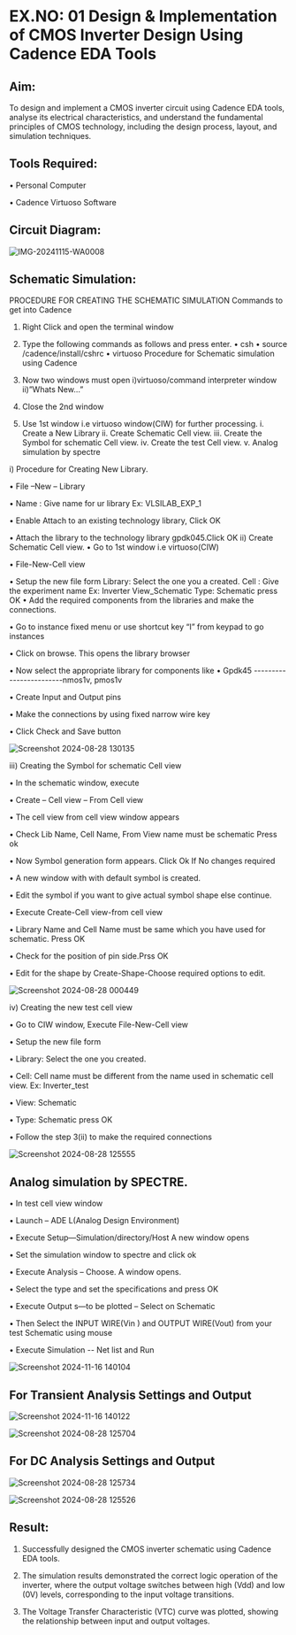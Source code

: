 # EX.NO: 01     Design & Implementation of CMOS Inverter Design Using Cadence EDA Tools   


## Aim:
To design and implement a CMOS inverter circuit using Cadence EDA tools, analyse its electrical characteristics, and understand the fundamental principles of CMOS technology, including the design process, layout, and simulation techniques.


## Tools Required:

•	Personal Computer

•	Cadence Virtuoso Software


## Circuit Diagram:
 
 ![IMG-20241115-WA0008](https://github.com/user-attachments/assets/2620c499-d1c4-429a-bfce-d25dab4d34e3)


## Schematic Simulation:

PROCEDURE FOR CREATING THE SCHEMATIC SIMULATION
Commands to get into Cadence
1.	Right Click and open the terminal window
2.	Type the following commands as follows and press enter.
•	csh
•	source /cadence/install/cshrc
•	virtuoso 
Procedure for Schematic simulation using Cadence

1.	Now two windows must open i)virtuoso/command interpreter window ii)”Whats New…”
2.	Close the 2nd window
3.	Use 1st window i.e virtuoso window(CIW) for further processing.
i.	Create a New Library
ii.	Create Schematic Cell view.
iii.	Create the Symbol for schematic Cell view.
iv.	Create the test Cell view.
v.	Analog simulation by spectre


i)	Procedure for Creating New Library.

•	File –New – Library

•	Name : Give name for ur library Ex: VLSILAB_EXP_1

•	Enable Attach to an existing technology library, Click OK

•	Attach the library to the technology library gpdk045.Click OK
ii)	Create Schematic Cell view.
•	Go to 1st window i.e virtuoso(CIW)

•	File-New-Cell view

•	Setup the new file form
	  Library: Select the one you a created.
	  Cell : Give the experiment name Ex: Inverter View_Schematic
	  Type: Schematic press OK
•	Add the required components from the libraries and make the connections.

• Go to instance fixed menu or use shortcut key “I” from keypad to go instances

•	Click on browse. This opens the library browser

•	Now select the appropriate library for components like 
• Gpdk45 ------------------------nmos1v,  pmos1v

• Create Input and Output pins

•	Make the connections by using fixed narrow wire key

•	Click Check and Save button

![Screenshot 2024-08-28 130135](https://github.com/user-attachments/assets/be67e1e7-ff6b-4f6e-b399-08c82c441b7e)



 
iii)	Creating the Symbol for schematic Cell view

•	In the schematic window, execute 

•	Create – Cell view – From Cell view

•	The cell view from cell view window appears

•	Check Lib Name, Cell Name, From View name must be schematic Press ok

•	Now Symbol generation form appears. Click Ok If No changes required

•	A new window with with default symbol is created.

•	Edit the symbol if you want to give actual symbol shape else continue.

•	Execute Create-Cell view-from cell view

•	Library Name and Cell Name must be same which you have used for schematic. Press OK

•	Check for the position of pin side.Prss OK

•	Edit for the shape by Create-Shape-Choose required options to edit.



![Screenshot 2024-08-28 000449](https://github.com/user-attachments/assets/c38bb896-4338-43ff-9612-307cbb16bf53)

iv)	Creating the new test cell view

•	Go to CIW window, Execute File-New-Cell view

•	Setup the new file form

•	Library: Select the one you created.

•	Cell: Cell name must be different from the name used in schematic cell view. Ex: Inverter_test

•	View: Schematic

•	Type: Schematic press OK

•	Follow the step 3(ii)  to make the required connections


![Screenshot 2024-08-28 125555](https://github.com/user-attachments/assets/316b629f-d7e1-4a9d-97bc-6f8245609c9b)

 
## Analog simulation by SPECTRE.
•	In test cell view window

•	Launch – ADE L(Analog Design Environment)

•	Execute Setup—Simulation/directory/Host A new window opens

•	Set the simulation window to spectre and click ok

•	Execute Analysis – Choose. A window opens.

•	Select the type and set the specifications and press OK

•	Execute Output s—to be plotted – Select on Schematic

•	Then Select the INPUT WIRE(Vin ) and OUTPUT WIRE(Vout) from your test Schematic using mouse

•	Execute Simulation -- Net list and Run

![Screenshot 2024-11-16 140104](https://github.com/user-attachments/assets/ef9f5764-2967-4f3b-98aa-4a03c0eee293)



## For Transient Analysis Settings and Output

![Screenshot 2024-11-16 140122](https://github.com/user-attachments/assets/8659d027-d32a-457b-8607-17237260c73a)

![Screenshot 2024-08-28 125704](https://github.com/user-attachments/assets/8423465b-c880-4d3f-a85c-12772266d398)
 
 







 ## For DC Analysis Settings and Output
 
 ![Screenshot 2024-08-28 125734](https://github.com/user-attachments/assets/3e64dfea-1fa4-4f7c-8e29-3c2859914df4)
 
 ![Screenshot 2024-08-28 125526](https://github.com/user-attachments/assets/094cfc52-561f-44dd-a85c-1b6cfcf92644)



 




 

## Result:

1.	Successfully designed the CMOS inverter schematic using Cadence EDA tools.
	
2.	The simulation results demonstrated the correct logic operation of the inverter, where the output voltage switches between high (Vdd) and low (0V) levels, corresponding to the input voltage transitions.
  	
3.	The Voltage Transfer Characteristic (VTC) curve was plotted, showing the relationship between input and output voltages.











